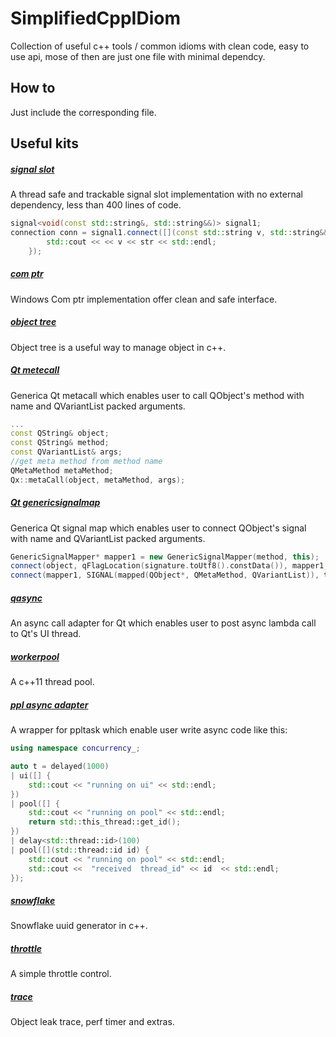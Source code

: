 SimplifiedCppIDiom
=======
Collection of useful c++ tools / common idioms with clean code, easy to use api, mose of then are just one file with minimal dependcy.


## How to

Just include the corresponding file.

## Useful kits

##### [signal slot](https://github.com/hiitiger/simplifiedCppIdiom/blob/master/object/signal_slot_track.h)
A thread safe and trackable signal slot implementation with no external dependency, less than 400 lines of code.

```c++
signal<void(const std::string&, std::string&&)> signal1;
connection conn = signal1.connect([](const std::string v, std::string&& str) {
        std::cout << << v << str << std::endl;
    });
```

##### [com ptr](https://github.com/hiitiger/simplifiedCppIdiom/blob/master/object/comptr.h)
Windows Com ptr implementation offer clean and safe interface.

##### [object tree](https://github.com/hiitiger/simplifiedCppIdiom/blob/master/object/objecttree.h)
Object tree is a useful way to manage object in c++.

##### [Qt metecall](https://github.com/hiitiger/simplifiedCppIdiom/blob/master/adapter/qt/metacall.h)
Generica Qt metacall which enables user to call QObject's method with name and QVariantList packed arguments.

```c++
...
const QString& object;
const QString& method; 
const QVariantList& args;
//get meta method from method name
QMetaMethod metaMethod;
Qx::metaCall(object, metaMethod, args);

```

##### [Qt genericsignalmap](https://github.com/hiitiger/simplifiedCppIdiom/blob/master/adapter/qt/genericsignalmap.h)
Generica Qt signal map which enables user to connect QObject's signal with name and QVariantList packed arguments.

```c++
GenericSignalMapper* mapper1 = new GenericSignalMapper(method, this);
connect(object, qFlagLocation(signature.toUtf8().constData()), mapper1, SLOT(mapSlot()));
connect(mapper1, SIGNAL(mapped(QObject*, QMetaMethod, QVariantList)), this, SLOT(onGenericSignal(QObject*, QMetaMethod, QVariantList)));

```


##### [qasync](https://github.com/hiitiger/simplifiedCppIdiom/blob/master/adapter/qt/qasync.h)
An async call adapter for Qt which enables user to post async lambda call to Qt's UI thread.

##### [workerpool](https://github.com/hiitiger/simplifiedCppIdiom/blob/master/thread/workerpool.h)
A c++11 thread pool.

##### [ppl async adapter](https://github.com/hiitiger/simplifiedCppIdiom/blob/master/adapter/ppl/appasync.h)
A wrapper for ppltask which enable user write async code like this:


```c++
using namespace concurrency_;

auto t = delayed(1000)
| ui([] {
    std::cout << "running on ui" << std::endl;
})
| pool([] {
    std::cout << "running on pool" << std::endl;
    return std::this_thread::get_id();
})
| delay<std::thread::id>(100)
| pool([](std::thread::id id) {
    std::cout << "running on pool" << std::endl;
    std::cout <<  "received  thread_id" << id  << std::endl;
});

```

##### [snowflake](https://github.com/hiitiger/simplifiedCppIdiom/blob/master/tool/snowflake.h)
Snowflake uuid generator in c++.

##### [throttle](https://github.com/hiitiger/simplifiedCppIdiom/blob/master/tool/throttle.h)
A simple throttle control.

##### [trace](https://github.com/hiitiger/simplifiedCppIdiom/tree/master/trace)
Object leak trace, perf timer and extras.

